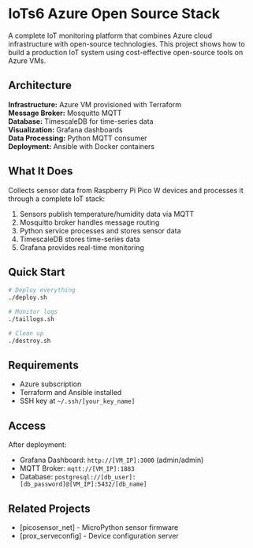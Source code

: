 # IoTs6 Azure Open Source Stack

A complete IoT monitoring platform that combines Azure cloud infrastructure with open-source technologies. This project shows how to build a production IoT system using cost-effective open-source tools on Azure VMs.

## Architecture

**Infrastructure:** Azure VM provisioned with Terraform  
**Message Broker:** Mosquitto MQTT  
**Database:** TimescaleDB for time-series data  
**Visualization:** Grafana dashboards  
**Data Processing:** Python MQTT consumer  
**Deployment:** Ansible with Docker containers  

## What It Does

Collects sensor data from Raspberry Pi Pico W devices and processes it through a complete IoT stack:

1. Sensors publish temperature/humidity data via MQTT
2. Mosquitto broker handles message routing  
3. Python service processes and stores sensor data
4. TimescaleDB stores time-series data
5. Grafana provides real-time monitoring

## Quick Start

```bash
# Deploy everything
./deploy.sh

# Monitor logs
./taillogs.sh

# Clean up
./destroy.sh
```

## Requirements

- Azure subscription
- Terraform and Ansible installed
- SSH key at `~/.ssh/[your_key_name]`

## Access

After deployment:
- Grafana Dashboard: `http://[VM_IP]:3000` (admin/admin)
- MQTT Broker: `mqtt://[VM_IP]:1883` 
- Database: `postgresql://[db_user]:[db_password]@[VM_IP]:5432/[db_name]`

## Related Projects

- [picosensor_net] - MicroPython sensor firmware
- [prox_serveconfig] - Device configuration server
